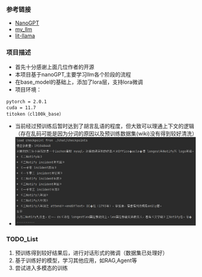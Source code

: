 ### 参考链接
- [NanoGPT](https://github.com/karpathy/nanoGPT/tree/master)
- [my_llm](https://github.com/REXWindW/my_llm)
- [lit-llama](https://github.com/Lightning-AI/lit-llama)

### 项目描述
- 首先十分感谢上面几位作者的开源
- 本项目基于nanoGPT,主要学习llm各个阶段的流程
- 在base_model的基础上，添加了lora层，支持lora微调
- 项目环境：
```
pytorch = 2.0.1
cuda = 11.7
titoken（cl100k_base）
```
- 当前经过预训练后暂时达到了胡言乱语的程度，但大致可以理通上下文的逻辑（存在乱码可能是因为分词的原因以及预训练数据集(wiki)没有得到较好清洗）
- ![阿巴阿巴](./temp_result/result_1.png)

### TODO_List
1. 预训练得到较好结果后，进行对话形式的微调（数据集已处理好）
2. 基于训练好的模型，学习其他应用，如RAG,Agent等
3. 尝试进入多模态的训练